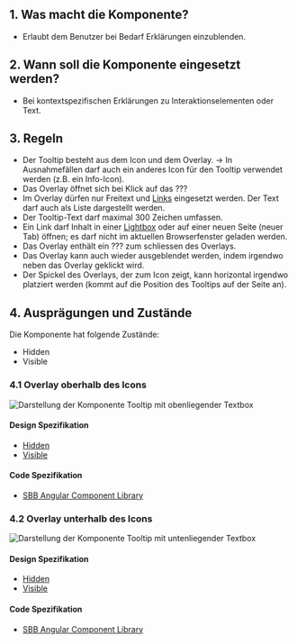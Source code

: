 ## 1. Was macht die Komponente?
* Erlaubt dem Benutzer bei Bedarf Erklärungen einzublenden.

## 2. Wann soll die Komponente eingesetzt werden? 
* Bei kontextspezifischen Erklärungen zu Interaktionselementen oder Text.

## 3. Regeln
* Der Tooltip besteht aus dem Icon und dem Overlay. → In Ausnahmefällen darf auch ein anderes Icon für den Tooltip verwendet werden (z.B. ein Info-Icon).
* Das Overlay öffnet sich bei Klick auf das ???
* Im Overlay dürfen nur Freitext und [Links](https://digital.sbb.ch/de/components/link) eingesetzt werden. Der Text darf auch als Liste dargestellt werden.
* Der Tooltip-Text darf maximal 300 Zeichen umfassen.
* Ein Link darf Inhalt in einer [Lightbox](https://digital.sbb.ch/de/components/lightbox) oder auf einer neuen Seite (neuer Tab) öffnen; es darf nicht im aktuellen Browserfenster geladen werden.
* Das Overlay enthält ein ??? zum schliessen des Overlays.
* Das Overlay kann auch wieder ausgeblendet werden, indem irgendwo neben das Overlay geklickt wird.
* Der Spickel des Overlays, der zum Icon zeigt, kann horizontal irgendwo platziert werden (kommt auf die Position des Tooltips auf der Seite an).

## 4. Ausprägungen und Zustände
Die Komponente hat folgende Zustände:
* Hidden
* Visible

### 4.1 Overlay oberhalb des Icons
![Darstellung der Komponente Tooltip mit obenliegender Textbox](https://raw.githubusercontent.com/sbb-design-systems/sbb-design-system/master/website/components/tooltip/images/tooltip_above.png 'class: image')

#### Design Spezifikation
* [Hidden](https://sbb.invisionapp.com/d/main#/console/15744722/328424439/inspect)
* [Visible](https://sbb.invisionapp.com/d/main#/console/15744722/328424440/inspect)

#### Code Spezifikation
* [SBB Angular Component Library](https://sbb-angular.app.sbb.ch/latest/content/tooltip)

### 4.2 Overlay unterhalb des Icons
![Darstellung der Komponente Tooltip mit untenliegender Textbox](https://raw.githubusercontent.com/sbb-design-systems/sbb-design-system/master/website/components/tooltip/images/tooltip_underneath.png 'class: image')

#### Design Spezifikation
* [Hidden](https://sbb.invisionapp.com/d/main#/console/15744722/328424441/inspect)
* [Visible](https://sbb.invisionapp.com/d/main#/console/15744722/328424442/inspect)

#### Code Spezifikation
* [SBB Angular Component Library](https://sbb-angular.app.sbb.ch/latest/content/tooltip)